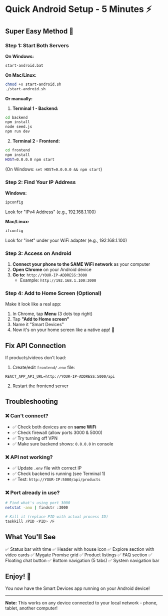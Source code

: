 # Quick Android Setup - 5 Minutes ⚡

## Super Easy Method 🚀

### Step 1: Start Both Servers

**On Windows:**
```bash
start-android.bat
```

**On Mac/Linux:**
```bash
chmod +x start-android.sh
./start-android.sh
```

**Or manually:**

1. **Terminal 1 - Backend:**
```bash
cd backend
npm install
node seed.js
npm run dev
```

2. **Terminal 2 - Frontend:**
```bash
cd frontend
npm install
HOST=0.0.0.0 npm start
```
(On Windows: `set HOST=0.0.0.0 && npm start`)

### Step 2: Find Your IP Address

**Windows:**
```bash
ipconfig
```
Look for "IPv4 Address" (e.g., 192.168.1.100)

**Mac/Linux:**
```bash
ifconfig
```
Look for "inet" under your WiFi adapter (e.g., 192.168.1.100)

### Step 3: Access on Android

1. **Connect your phone to the SAME WiFi network** as your computer
2. **Open Chrome** on your Android device
3. **Go to:** `http://YOUR-IP-ADDRESS:3000`
   - Example: `http://192.168.1.100:3000`

### Step 4: Add to Home Screen (Optional)

Make it look like a real app:

1. In Chrome, tap **Menu** (3 dots top right)
2. Tap **"Add to Home screen"**
3. Name it "Smart Devices"
4. Now it's on your home screen like a native app! 🎉

## Fix API Connection

If products/videos don't load:

1. Create/edit `frontend/.env` file:
```
REACT_APP_API_URL=http://YOUR-IP-ADDRESS:5000/api
```

2. Restart the frontend server

## Troubleshooting

### ❌ Can't connect?
- ✅ Check both devices are on **same WiFi**
- ✅ Check firewall (allow ports 3000 & 5000)
- ✅ Try turning off VPN
- ✅ Make sure backend shows: `0.0.0.0` in console

### ❌ API not working?
- ✅ Update `.env` file with correct IP
- ✅ Check backend is running (see Terminal 1)
- ✅ Test: `http://YOUR-IP:5000/api/products`

### ❌ Port already in use?
```bash
# Find what's using port 3000
netstat -ano | findstr :3000

# Kill it (replace PID with actual process ID)
taskkill /PID <PID> /F
```

## What You'll See

✅ Status bar with time
✅ Header with house icon
✅ Explore section with video cards
✅ Mygate Promise grid
✅ Product listings
✅ FAQ section
✅ Floating chat button
✅ Bottom navigation (5 tabs)
✅ System navigation bar

## Enjoy! 🎉

You now have the Smart Devices app running on your Android device!

---

**Note:** This works on any device connected to your local network - phone, tablet, another computer!

